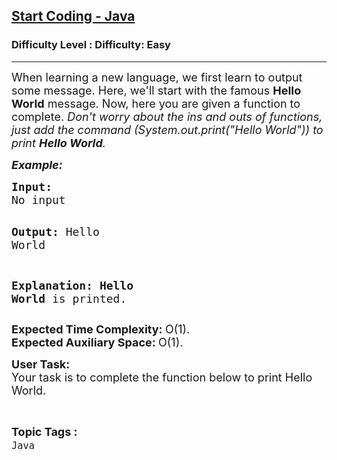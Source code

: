 <h2><a href="https://www.geeksforgeeks.org/problems/start-coding-java/1?page=1&category=Java&difficulty=Easy&status=unsolved&sortBy=submissions">Start Coding - Java</a></h2><h3>Difficulty Level : Difficulty: Easy</h3><hr><div class="problems_problem_content__Xm_eO"><p><span style="font-size: 18px;">When learning a new language, we first learn to output some message. Here, we'll start with the famous <strong>Hello World</strong> message. Now, here you are given a function to complete. <em>Don't worry about the ins and outs of functions, just add the command (System.out.print("Hello World")) to print <strong>Hello World</strong>.</em></span></p>
<p><strong><span style="font-size: 18px;"><em>Example:</em></span></strong></p>
<pre><span style="font-size: 18px;"><strong>Input:</strong>
No input</span>

<span style="font-size: 18px;"><strong>Output:</strong>
Hello World</span>

<span style="font-size: 18px;"><strong>Explanation:
Hello World</strong> is printed.</span></pre>
<p><span style="font-size: 18px;"><strong>Expected Time Complexity:&nbsp;</strong>O(1).<br><strong>Expected Auxiliary Space:&nbsp;</strong>O(1).</span></p>
<p><span style="font-size: 18px;"><strong>User Task:</strong><br>Your task is to complete the function below to print Hello World.</span></p></div><br><p><span style=font-size:18px><strong>Topic Tags : </strong><br><code>Java</code>&nbsp;